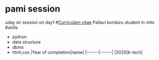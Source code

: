 # pami session
uday sir session on day1
#<u>Curriculam vitae</u>
Pallavi konduru
student in mits
#skills
- python
- data structure
- dbms
- html,css
|Year of completion|name|
|------|------|
|2025|b-tech|
